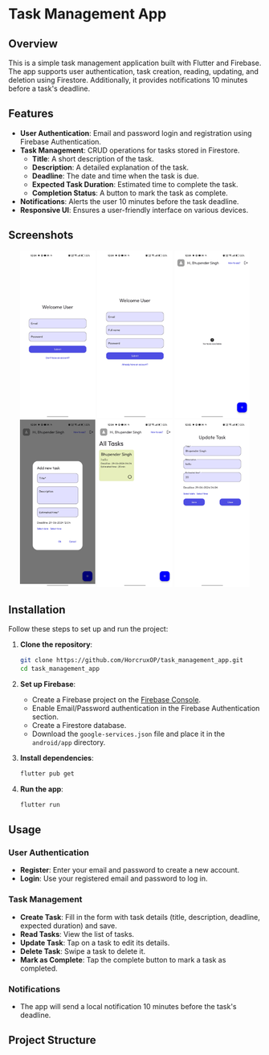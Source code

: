 # Task Management App

## Overview
This is a simple task management application built with Flutter and Firebase. The app supports user authentication, task creation, reading, updating, and deletion using Firestore. Additionally, it provides notifications 10 minutes before a task's deadline.

## Features
- **User Authentication**: Email and password login and registration using Firebase Authentication.
- **Task Management**: CRUD operations for tasks stored in Firestore.
  - **Title**: A short description of the task.
  - **Description**: A detailed explanation of the task.
  - **Deadline**: The date and time when the task is due.
  - **Expected Task Duration**: Estimated time to complete the task.
  - **Completion Status**: A button to mark the task as complete.
- **Notifications**: Alerts the user 10 minutes before the task deadline.
- **Responsive UI**: Ensures a user-friendly interface on various devices.

## Screenshots
<p align="center">
  <img src="loginscreen.jpg" alt="Login Screen" width="150"/>
  <img src="signupscreen.jpg" alt="SignUp Screen" width="150"/>
  <img src="emptytask.jpg" alt="Empty Task Screen" width="150"/>
  <img src="addnewtask.jpg" alt="Add New Task Screen" width="150"/>
  <img src="taskscreen.jpg" alt="Task Screen" width="150"/>
  <img src="updatescreen.jpg" alt="Update Task Screen" width="150"/>
</p>


## Installation
Follow these steps to set up and run the project:

1. **Clone the repository**:
    ```bash
    git clone https://github.com/HorcruxOP/task_management_app.git
    cd task_management_app
    ```

2. **Set up Firebase**:
    - Create a Firebase project on the [Firebase Console](https://console.firebase.google.com/).
    - Enable Email/Password authentication in the Firebase Authentication section.
    - Create a Firestore database.
    - Download the `google-services.json` file and place it in the `android/app` directory.

3. **Install dependencies**:
    ```bash
    flutter pub get
    ```

4. **Run the app**:
    ```bash
    flutter run
    ```

## Usage

### User Authentication
- **Register**: Enter your email and password to create a new account.
- **Login**: Use your registered email and password to log in.

### Task Management
- **Create Task**: Fill in the form with task details (title, description, deadline, expected duration) and save.
- **Read Tasks**: View the list of tasks.
- **Update Task**: Tap on a task to edit its details.
- **Delete Task**: Swipe a task to delete it.
- **Mark as Complete**: Tap the complete button to mark a task as completed.

### Notifications
- The app will send a local notification 10 minutes before the task's deadline.

## Project Structure
